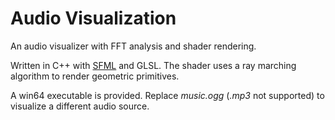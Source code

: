 # Audio Visualization

An audio visualizer with FFT analysis and shader rendering.

Written in C++ with [SFML](http://www.sfml-dev.org/) and GLSL. The shader uses a ray marching algorithm to render geometric primitives.

A win64 executable is provided. Replace *music.ogg* (*.mp3* not supported) to visualize a different audio source.
